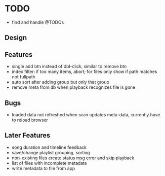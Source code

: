 TODO
====

 - find and handle @TODOs

Design
------


Features
--------

 - single add btn instead of dbl-click, similar to remove btn
 - index filter: if too many items, abort; for files only show if path matches not fullpath
 - auto sort after adding group but only that group
 - remove meta from db when playback recognizes file is gone

Bugs
----

 - loaded data not refreshed when scan updates meta-data, currently have to reload browser


Later Features
--------------

 - song duration and timeline feedback
 - save/change playlist grouping, sorting
 - non-existing files create status msg error and skip playback
 - list of files with incomplete metadata
 - write metadata to file from app
